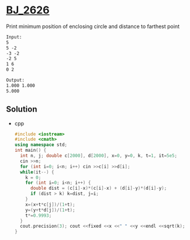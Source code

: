 # [BJ_2626](https://acmicpc.net/problem/2626)

Print minimum position of enclosing circle and distance to farthest point

```txt
Input:
5
5 -2
-3 -2
-2 5
1 6
0 2

Output:
1.000 1.000
5.000
```

## Solution

* cpp

  ```cpp
  #include <iostream>
  #include <cmath>
  using namespace std;
  int main() {
    int n, j; double c[2000], d[2000], x=0, y=0, k, t=1, it=5e5;
    cin >>n;
    for (int i=0; i<n; i++) cin >>c[i] >>d[i];
    while(it--) {
      k = 0;
      for (int i=0; i<n; i++) {
        double dist = (c[i]-x)*(c[i]-x) + (d[i]-y)*(d[i]-y);
        if (dist > k) k=dist, j=i;
      }
      x=(x+t*c[j])/(1+t);
      y=(y+t*d[j])/(1+t);
      t*=0.9993;
    }
    cout.precision(3); cout <<fixed <<x <<" " <<y <<endl <<sqrt(k);
  }
  ```
